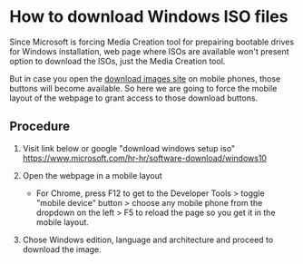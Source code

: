 # How to download Windows ISO files

Since Microsoft is forcing Media Creation tool for prepairing bootable drives for Windows installation, web page where ISOs are available won't present option to download the ISOs, just the Media Creation tool.

But in case you open the [download images site](https://www.microsoft.com/hr-hr/software-download/windows10) on mobile phones, those buttons will become available. So here we are going to force the mobile layout of the webpage to grant access to those download buttons.

## Procedure

1. Visit link below or google "download windows setup iso"
 https://www.microsoft.com/hr-hr/software-download/windows10

2. Open the webpage in a mobile layout
	* For Chrome, press F12 to get to the Developer Tools > toggle "mobile device" button > choose any mobile phone from the dropdown on the left > F5 to reload the page so you get it in the mobile layout.
	   
3. Chose Windows edition, language and architecture and proceed to download the image.